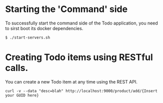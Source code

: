 
# Starting the 'Command' side

To successfully start the command side of the Todo application, you need to sirst boot its docker dependencies.
```
$ ./start-servers.sh
```

# Creating Todo items using RESTful calls.

You can create a new Todo item at any time using the REST API.

```
curl -v --data "desc=blah" http://localhost:9000/product/add/{Insert your GUID here}
```